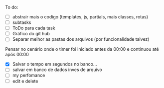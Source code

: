 To do:

- [ ] abstrair mais o codigo (templates, js, partials, mais classes, rotas)
- [ ] subtasks
- [ ] ToDo para cada task
- [ ] Gráfico do git hub
- [ ] Separar melhor as pastas dos arquivos (por funcionalidade talvez)

Pensar no cenário onde o timer foi iniciado antes da 00:00 e continuou até após 00:00

- [x] Salvar o tempo em segundos no banco...
- [ ] salvar em banco de dados inves de arquivo
- [ ] my perfomance
- [ ] edit e delete